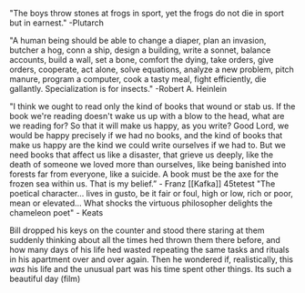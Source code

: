 "The boys throw stones at frogs in sport, yet the frogs do not die in sport but in earnest." 
	-Plutarch

"A human being should be able to change a diaper, plan an invasion, butcher a hog, conn a ship, design a building, write a sonnet, balance accounts, build a wall, set a bone, comfort the dying, take orders, give orders, cooperate, act alone, solve equations, analyze a new problem, pitch manure, program a computer, cook a tasty meal, fight efficiently, die gallantly. Specialization is for insects."
	-Robert A. Heinlein

"I think we ought to read only the kind of books that wound or stab us. If the book we're reading doesn't wake us up with a blow to the head, what are we reading for? So that it will make us happy, as you write? Good Lord, we would be happy precisely if we had no books, and the kind of books that make us happy are the kind we could write ourselves if we had to. But we need books that affect us like a disaster, that grieve us deeply, like the death of someone we loved more than ourselves, like being banished into forests far from everyone, like a suicide. A book must be the axe for the frozen sea within us. That is my belief.” - Franz [[Kafka]]
45tetest
"The poetical character... lives in gusto, be it fair or foul, high or low, rich or poor, mean or elevated... What shocks the virtuous philosopher delights the chameleon poet"
	- Keats

Bill dropped his keys on the counter and stood there staring at them suddenly thinking about all the times hed thrown them there before, and how many days of his life hed wasted repeating the same tasks and rituals in his apartment over and over again. Then he wondered if, realistically, this *was* his life and the unusual part was his time spent other things.
	Its such a beautiful day (film) 